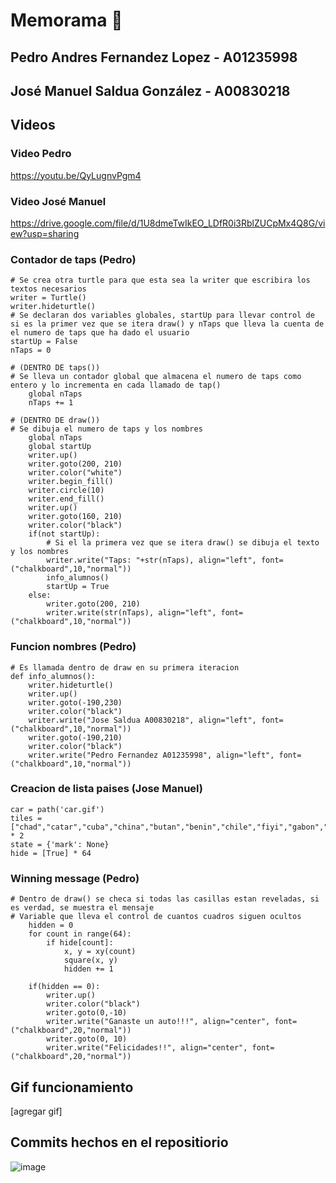 # Memorama :brain:

## Pedro Andres Fernandez Lopez - A01235998
## José Manuel Saldua González - A00830218

## Videos
### Video Pedro
https://youtu.be/QyLugnvPgm4
### Video José Manuel
https://drive.google.com/file/d/1U8dmeTwIkEO_LDfR0i3RblZUCpMx4Q8G/view?usp=sharing

### Contador de taps (Pedro)
```
# Se crea otra turtle para que esta sea la writer que escribira los textos necesarios
writer = Turtle()
writer.hideturtle()
# Se declaran dos variables globales, startUp para llevar control de si es la primer vez que se itera draw() y nTaps que lleva la cuenta de el numero de taps que ha dado el usuario
startUp = False
nTaps = 0

# (DENTRO DE taps())
# Se lleva un contador global que almacena el numero de taps como entero y lo incrementa en cada llamado de tap()
    global nTaps
    nTaps += 1
    
# (DENTRO DE draw())
# Se dibuja el numero de taps y los nombres
    global nTaps
    global startUp
    writer.up()
    writer.goto(200, 210)
    writer.color("white")
    writer.begin_fill()
    writer.circle(10)
    writer.end_fill()
    writer.up()
    writer.goto(160, 210)
    writer.color("black")
    if(not startUp):
        # Si el la primera vez que se itera draw() se dibuja el texto y los nombres
        writer.write("Taps: "+str(nTaps), align="left", font=("chalkboard",10,"normal"))
        info_alumnos()
        startUp = True
    else:
        writer.goto(200, 210)
        writer.write(str(nTaps), align="left", font=("chalkboard",10,"normal"))
```

### Funcion nombres (Pedro)
```
# Es llamada dentro de draw en su primera iteracion
def info_alumnos():
    writer.hideturtle()
    writer.up()
    writer.goto(-190,230)
    writer.color("black")
    writer.write("Jose Saldua A00830218", align="left", font=("chalkboard",10,"normal"))
    writer.goto(-190,210)
    writer.color("black")
    writer.write("Pedro Fernandez A01235998", align="left", font=("chalkboard",10,"normal"))
```
### Creacion de lista paises (Jose Manuel)
```
car = path('car.gif')
tiles = ["chad","catar","cuba","china","butan","benin","chile","fiyi","gabon","ghana","haiti","india","irak","iran","japon","kenia","laos","libia","mali","malta","nauru","nepal","niger","oman","peru","rusia","samoa","siria","sudan","suiza","togo","tonga"] * 2
state = {'mark': None}
hide = [True] * 64

```
### Winning message (Pedro)
```
# Dentro de draw() se checa si todas las casillas estan reveladas, si es verdad, se muestra el mensaje
# Variable que lleva el control de cuantos cuadros siguen ocultos
    hidden = 0
    for count in range(64):
        if hide[count]:
            x, y = xy(count)
            square(x, y)
            hidden += 1

    if(hidden == 0):
        writer.up()
        writer.color("black")
        writer.goto(0,-10)
        writer.write("Ganaste un auto!!!", align="center", font=("chalkboard",20,"normal"))
        writer.goto(0, 10)
        writer.write("Felicidades!!", align="center", font=("chalkboard",20,"normal"))
```
## Gif funcionamiento
[agregar gif]

## Commits hechos en el repositiorio
![image](https://user-images.githubusercontent.com/77637841/160159990-5e21dbb6-1025-476d-98ae-400e69f3138e.png)
